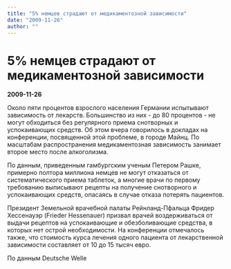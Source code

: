 ```yaml
---
title: "5% немцев страдают от медикаментозной зависимости"
date: "2009-11-26"
author: ""
---
```


# 5% немцев страдают от медикаментозной зависимости

**2009-11-26** 

Около пяти процентов взрослого населения Германии испытывают зависимость от лекарств. Большинство из них - до 80 процентов - не могут обходиться без регулярного приема снотворных и успокаивающих средств. Об этом вчера говорилось в докладах на конференции, посвященной этой проблеме, в городе Майнц. По масштабам распространения медикаментозная зависимость занимает второе место после алкоголизма.

По данным, приведенным гамбургским ученым Петером Рашке, примерно полтора миллиона немцев не могут отказаться от систематического приема таблеток, а многие врачи по первому требованию выписывают рецепты на получение снотворного и успокаивающих средств, опасаясь в случае отказа потерять пациентов.

Президент Земельной врачебной палаты Рейнланд-Пфальца Фридер Хессенауэр (Frieder Hessenauer) призвал врачей воздерживаться от выдачи рецептов на успокаивающие и обезболивающие средства, в которых нет острой необходимости. На конференции отмечалось также, что стоимость курса лечения одного пациента от лекарственной зависимости составляет от 10 до 15 тысяч евро.

По данным Deutsche Welle